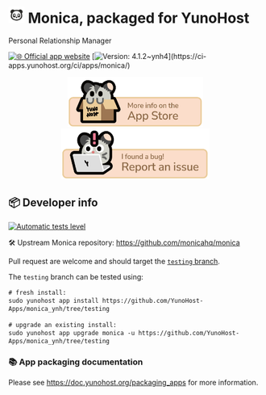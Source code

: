 <!--
N.B.: This README was automatically generated by <https://github.com/YunoHost/apps_tools/blob/main/readme_generator>
It shall NOT be edited by hand.
-->

<h1>
  <img src="https://raw.githubusercontent.com/YunoHost/apps/main/logos/monica.png" width="32px" alt="Logo of Monica">
  Monica, packaged for YunoHost
</h1>

Personal Relationship Manager

[![🌐 Official app website](https://img.shields.io/badge/Official_app_website-darkgreen?style=for-the-badge)](https://monicahq.com)
[![Version: 4.1.2~ynh4](https://img.shields.io/badge/Version-4.1.2~ynh4-rgba(0,150,0,1)?style=for-the-badge)](https://ci-apps.yunohost.org/ci/apps/monica/)

<div align="center">
<a href="https://apps.yunohost.org/app/monica"><img height="100px" src="https://github.com/YunoHost/yunohost-artwork/raw/refs/heads/main/badges/neopossum-badges/badge_more_info_on_the_appstore.svg"/></a>
<a href="https://github.com/YunoHost-Apps/monica_ynh/issues"><img height="100px" src="https://github.com/YunoHost/yunohost-artwork/raw/refs/heads/main/badges/neopossum-badges/badge_report_an_issue.svg"/></a>
</div>

## 📦 Developer info

[![Automatic tests level](https://apps.yunohost.org/badge/cilevel/monica)](https://ci-apps.yunohost.org/ci/apps/monica/)

🛠️ Upstream Monica repository: <https://github.com/monicahq/monica>

Pull request are welcome and should target the [`testing` branch](https://github.com/YunoHost-Apps/monica_ynh/tree/testing).

The `testing` branch can be tested using:
```
# fresh install:
sudo yunohost app install https://github.com/YunoHost-Apps/monica_ynh/tree/testing

# upgrade an existing install:
sudo yunohost app upgrade monica -u https://github.com/YunoHost-Apps/monica_ynh/tree/testing
```

### 📚 App packaging documentation

Please see <https://doc.yunohost.org/packaging_apps> for more information.